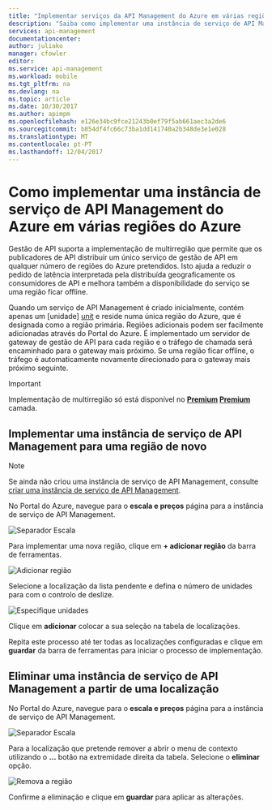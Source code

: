 ```yaml
---
title: "Implementar serviços da API Management do Azure em várias regiões do Azure | Microsoft Docs"
description: "Saiba como implementar uma instância de serviço de API Management do Azure em várias regiões do Azure."
services: api-management
documentationcenter: 
author: juliako
manager: cfowler
editor: 
ms.service: api-management
ms.workload: mobile
ms.tgt_pltfrm: na
ms.devlang: na
ms.topic: article
ms.date: 10/30/2017
ms.author: apimpm
ms.openlocfilehash: e126e34bc9fce21243b0ef79f5ab661aec3a2de6
ms.sourcegitcommit: b854df4fc66c73ba1dd141740a2b348de3e1e028
ms.translationtype: MT
ms.contentlocale: pt-PT
ms.lasthandoff: 12/04/2017
---
```

# <a name="how-to-deploy-an-azure-api-management-service-instance-to-multiple-azure-regions"></a>Como implementar uma instância de serviço de API Management do Azure em várias regiões do Azure
Gestão de API suporta a implementação de multirregião que permite que os publicadores de API distribuir um único serviço de gestão de API em qualquer número de regiões do Azure pretendidos. Isto ajuda a reduzir o pedido de latência interpretada pela distribuída geograficamente os consumidores de API e melhora também a disponibilidade do serviço se uma região ficar offline. 

Quando um serviço de API Management é criado inicialmente, contém apenas um [unidade] [ unit] e reside numa única região do Azure, que é designada como a região primária. Regiões adicionais podem ser facilmente adicionadas através do Portal do Azure. É implementado um servidor de gateway de gestão de API para cada região e o tráfego de chamada será encaminhado para o gateway mais próximo. Se uma região ficar offline, o tráfego é automaticamente novamente direcionado para o gateway mais próximo seguinte. 

> [!IMPORTANT]
> Implementação de multirregião só está disponível no  **[Premium] [ Premium]**  camada.
> 
> 

## <a name="add-region"></a>Implementar uma instância de serviço de API Management para uma região de novo
> [!NOTE]
> Se ainda não criou uma instância de serviço de API Management, consulte [criar uma instância de serviço de API Management][Create an API Management service instance].
> 
> 

No Portal do Azure, navegue para o **escala e preços** página para a instância de serviço de API Management. 

![Separador Escala][api-management-scale-service]

Para implementar uma nova região, clique em **+ adicionar região** da barra de ferramentas.

![Adicionar região][api-management-add-region]

Selecione a localização da lista pendente e defina o número de unidades para com o controlo de deslize.

![Especifique unidades][api-management-select-location-units]

Clique em **adicionar** colocar a sua seleção na tabela de localizações. 

Repita este processo até ter todas as localizações configuradas e clique em **guardar** da barra de ferramentas para iniciar o processo de implementação.

## <a name="remove-region"></a>Eliminar uma instância de serviço de API Management a partir de uma localização
No Portal do Azure, navegue para o **escala e preços** página para a instância de serviço de API Management. 

![Separador Escala][api-management-scale-service]

Para a localização que pretende remover a abrir o menu de contexto utilizando o **...**  botão na extremidade direita da tabela. Selecione o **eliminar** opção.

![Remova a região][api-management-remove-region]

Confirme a eliminação e clique em **guardar** para aplicar as alterações.

[api-management-management-console]: ./media/api-management-howto-deploy-multi-region/api-management-management-console.png

[api-management-scale-service]: ./media/api-management-howto-deploy-multi-region/api-management-scale-service.png
[api-management-add-region]: ./media/api-management-howto-deploy-multi-region/api-management-add-region.png
[api-management-select-location-units]: ./media/api-management-howto-deploy-multi-region/api-management-select-location-units.png
[api-management-remove-region]: ./media/api-management-howto-deploy-multi-region/api-management-remove-region.png

[Create an API Management service instance]: get-started-create-service-instance.md
[Get started with Azure API Management]: get-started-create-service-instance.md

[Deploy an API Management service instance to a new region]: #add-region
[Delete an API Management service instance from a region]: #remove-region

[unit]: http://azure.microsoft.com/pricing/details/api-management/
[Premium]: http://azure.microsoft.com/pricing/details/api-management/

